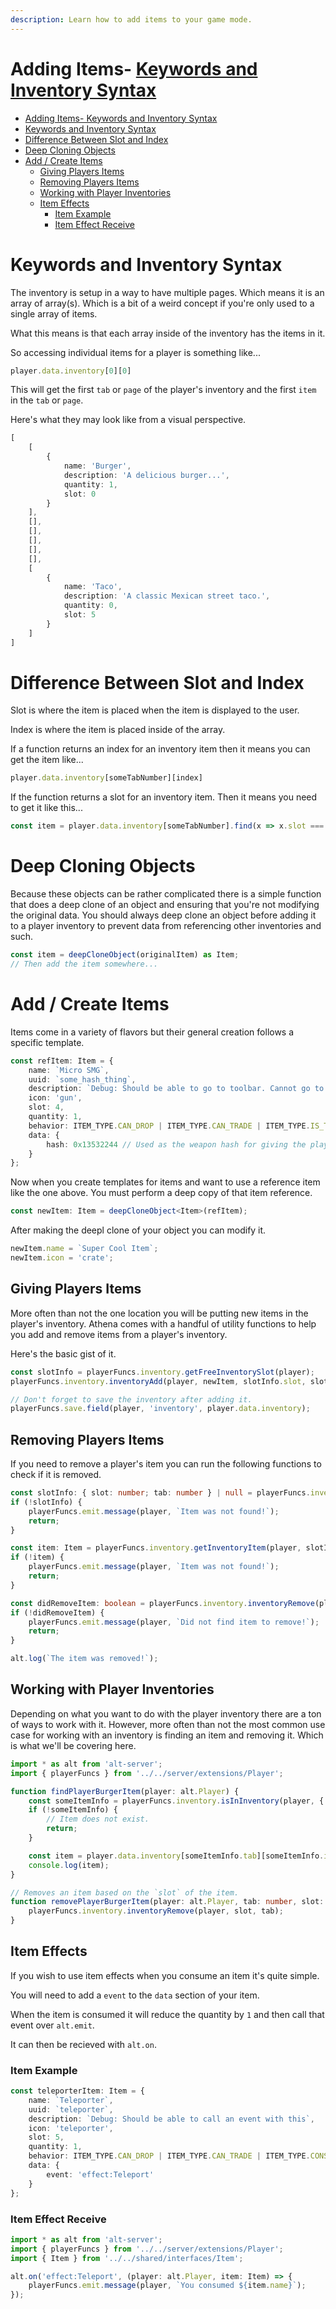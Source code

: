 ```yaml
---
description: Learn how to add items to your game mode.
---
```


# Adding Items- [Keywords and Inventory Syntax](#keywords-and-inventory-syntax)
- [Adding Items- Keywords and Inventory Syntax](#adding-items--keywords-and-inventory-syntax)
- [Keywords and Inventory Syntax](#keywords-and-inventory-syntax)
- [Difference Between Slot and Index](#difference-between-slot-and-index)
- [Deep Cloning Objects](#deep-cloning-objects)
- [Add / Create Items](#add--create-items)
  - [Giving Players Items](#giving-players-items)
  - [Removing Players Items](#removing-players-items)
  - [Working with Player Inventories](#working-with-player-inventories)
  - [Item Effects](#item-effects)
    - [Item Example](#item-example)
    - [Item Effect Receive](#item-effect-receive)

# Keywords and Inventory Syntax

The inventory is setup in a way to have multiple pages. Which means it is an array of array(s). Which is a bit of a weird concept if you're only used to a single array of items.

What this means is that each array inside of the inventory has the items in it.

So accessing individual items for a player is something like...

```ts
player.data.inventory[0][0]
```

This will get the first `tab` or `page` of the player's inventory and the first `item` in the `tab` or `page`.

Here's what they may look like from a visual perspective.

```ts
[
    [
        {
            name: 'Burger',
            description: 'A delicious burger...',
            quantity: 1,
            slot: 0
        }
    ],
    [],
    [],
    [],
    [],
    [],
    [
        {
            name: 'Taco',
            description: 'A classic Mexican street taco.',
            quantity: 0,
            slot: 5
        }
    ]
]
```

# Difference Between Slot and Index

Slot is where the item is placed when the item is displayed to the user.

Index is where the item is placed inside of the array.

If a function returns an index for an inventory item then it means you can get the item like...

```ts
player.data.inventory[someTabNumber][index]
```

If the function returns a slot for an inventory item. Then it means you need to get it like this...

```ts
const item = player.data.inventory[someTabNumber].find(x => x.slot === someSlotNumber);
```

# Deep Cloning Objects

Because these objects can be rather complicated there is a simple function that does a deep clone of an object and ensuring that you're not modifying the original data. You should always deep clone an object before adding it to a player inventory to prevent data from referencing other inventories and such.

```ts
const item = deepCloneObject(originalItem) as Item;
// Then add the item somewhere...
```

# Add / Create Items

Items come in a variety of flavors but their general creation follows a specific template.

```typescript
const refItem: Item = {
    name: `Micro SMG`,
    uuid: `some_hash_thing`,
    description: `Debug: Should be able to go to toolbar. Cannot go to equipment. Is a weapon.`,
    icon: 'gun',
    slot: 4,
    quantity: 1,
    behavior: ITEM_TYPE.CAN_DROP | ITEM_TYPE.CAN_TRADE | ITEM_TYPE.IS_TOOLBAR | ITEM_TYPE.IS_WEAPON,
    data: {
        hash: 0x13532244 // Used as the weapon hash for giving the player a weapon
    }
};
```

Now when you create templates for items and want to use a reference item like the one above. You must perform a deep copy of that item reference.

```typescript
const newItem: Item = deepCloneObject<Item>(refItem);
```

After making the deepl clone of your object you can modify it.

```typescript
newItem.name = `Super Cool Item`;
newItem.icon = 'crate';
```

## Giving Players Items

More often than not the one location you will be putting new items in the player's inventory. Athena comes with a handful of utility functions to help you add and remove items from a player's inventory.

Here's the basic gist of it.

```typescript
const slotInfo = playerFuncs.inventory.getFreeInventorySlot(player);
playerFuncs.inventory.inventoryAdd(player, newItem, slotInfo.slot, slotInfo.tab);

// Don't forget to save the inventory after adding it.
playerFuncs.save.field(player, 'inventory', player.data.inventory);
```

## Removing Players Items

If you need to remove a player's item you can run the following functions to check if it is removed.

```typescript
const slotInfo: { slot: number; tab: number } | null = playerFuncs.inventory.isInInventory({ name: 'Micro SMG' });
if (!slotInfo) {
    playerFuncs.emit.message(player, `Item was not found!`);
    return;
}

const item: Item = playerFuncs.inventory.getInventoryItem(player, slotInfo.slot, slotInfo.tab);
if (!item) {
    playerFuncs.emit.message(player, `Item was not found!`);
    return;
}

const didRemoveItem: boolean = playerFuncs.inventory.inventoryRemove(player, slotInfo.slot, slotInfo.tab);
if (!didRemoveItem) {
    playerFuncs.emit.message(player, `Did not find item to remove!`);
    return;
}

alt.log(`The item was removed!`);
```

## Working with Player Inventories

Depending on what you want to do with the player inventory there are a ton of ways to work with it. However, more often than not the most common use case for working with an inventory is finding an item and removing it. Which is what we'll be covering here.

```ts
import * as alt from 'alt-server';
import { playerFuncs } from '../../server/extensions/Player';

function findPlayerBurgerItem(player: alt.Player) {
    const someItemInfo = playerFuncs.inventory.isInInventory(player, { name: 'Burger' });
    if (!someItemInfo) {
        // Item does not exist.
        return;
    }

    const item = player.data.inventory[someItemInfo.tab][someItemInfo.index];
    console.log(item);
}

// Removes an item based on the `slot` of the item.
function removePlayerBurgerItem(player: alt.Player, tab: number, slot: number) {
    playerFuncs.inventory.inventoryRemove(player, slot, tab);
}
```

## Item Effects

If you wish to use item effects when you consume an item it's quite simple.

You will need to add a `event` to the `data` section of your item.

When the item is consumed it will reduce the quantity by `1` and then call that event over `alt.emit`.

It can then be recieved with `alt.on`.

### Item Example

```typescript
const teleporterItem: Item = {
    name: `Teleporter`,
    uuid: `teleporter`,
    description: `Debug: Should be able to call an event with this`,
    icon: 'teleporter',
    slot: 5,
    quantity: 1,
    behavior: ITEM_TYPE.CAN_DROP | ITEM_TYPE.CAN_TRADE | ITEM_TYPE.CONSUMABLE,
    data: {
        event: 'effect:Teleport'
    }
};
```

### Item Effect Receive

```typescript
import * as alt from 'alt-server';
import { playerFuncs } from '../../server/extensions/Player';
import { Item } from '../../shared/interfaces/Item';

alt.on('effect:Teleport', (player: alt.Player, item: Item) => {
    playerFuncs.emit.message(player, `You consumed ${item.name}`);
});
```
